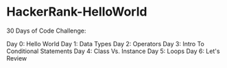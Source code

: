 # HackerRank-HelloWorld
30 Days of Code Challenge:

Day 0: Hello World
Day 1: Data Types
Day 2: Operators
Day 3: Intro To Conditional Statements
Day 4: Class Vs. Instance
Day 5: Loops
Day 6: Let's Review